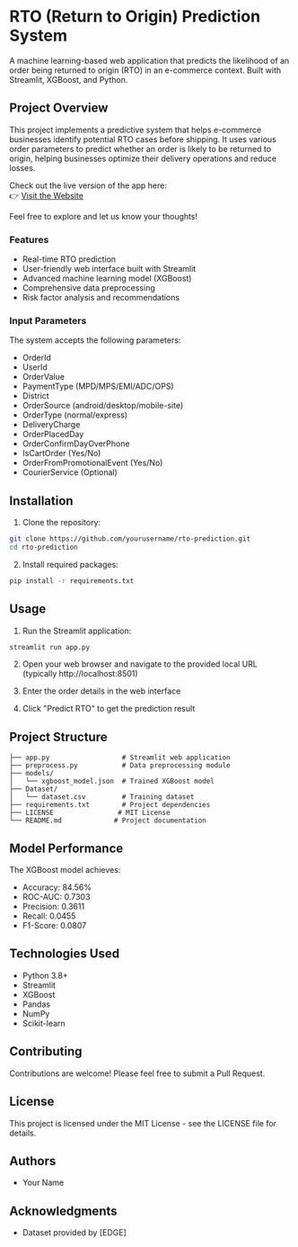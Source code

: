 # RTO (Return to Origin) Prediction System

A machine learning-based web application that predicts the likelihood of an order being returned to origin (RTO) in an e-commerce context. Built with Streamlit, XGBoost, and Python.

## Project Overview

This project implements a predictive system that helps e-commerce businesses identify potential RTO cases before shipping. It uses various order parameters to predict whether an order is likely to be returned to origin, helping businesses optimize their delivery operations and reduce losses.

Check out the live version of the app here:  
👉 [Visit the Website](https://rtoclassificationsystem.streamlit.app/)

Feel free to explore and let us know your thoughts!


### Features

- Real-time RTO prediction
- User-friendly web interface built with Streamlit
- Advanced machine learning model (XGBoost)
- Comprehensive data preprocessing
- Risk factor analysis and recommendations

### Input Parameters

The system accepts the following parameters:
- OrderId
- UserId
- OrderValue
- PaymentType (MPD/MPS/EMI/ADC/OPS)
- District
- OrderSource (android/desktop/mobile-site)
- OrderType (normal/express)
- DeliveryCharge
- OrderPlacedDay
- OrderConfirmDayOverPhone
- IsCartOrder (Yes/No)
- OrderFromPromotionalEvent (Yes/No)
- CourierService (Optional)

## Installation

1. Clone the repository:
```bash
git clone https://github.com/yourusername/rto-prediction.git
cd rto-prediction
```

2. Install required packages:
```bash
pip install -r requirements.txt
```

## Usage

1. Run the Streamlit application:
```bash
streamlit run app.py
```

2. Open your web browser and navigate to the provided local URL (typically http://localhost:8501)

3. Enter the order details in the web interface

4. Click "Predict RTO" to get the prediction result

## Project Structure

```
├── app.py                  # Streamlit web application
├── preprocess.py           # Data preprocessing module
├── models/
│   └── xgboost_model.json  # Trained XGBoost model
├── Dataset/
│   └── dataset.csv         # Training dataset
├── requirements.txt        # Project dependencies
├── LICENSE                # MIT License
└── README.md             # Project documentation
```

## Model Performance

The XGBoost model achieves:
- Accuracy: 84.56%
- ROC-AUC: 0.7303
- Precision: 0.3611
- Recall: 0.0455
- F1-Score: 0.0807

## Technologies Used

- Python 3.8+
- Streamlit
- XGBoost
- Pandas
- NumPy
- Scikit-learn

## Contributing

Contributions are welcome! Please feel free to submit a Pull Request.

## License

This project is licensed under the MIT License - see the LICENSE file for details.

## Authors

- Your Name

## Acknowledgments

- Dataset provided by [EDGE]
